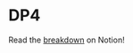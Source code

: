 # DP4

Read the [breakdown](https://far-lupin-29c.notion.site/Project-Four-Breakdown-7a05f88aaadc44fe8638b32064008e97) on Notion!
